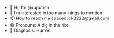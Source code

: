 - 👋 Hi, I’m @ruputron
- 👀 I’m interested in too many things to mention
- 📫 How to reach me spaceduck2222@gmail.com 
- 😄 Pronouns: A dig in the ribs
- 💊 Diagnosis: Human
<!---
ruputron/ruputron is a ✨ special ✨ repository because its `README.md` (this file) appears on your GitHub profile.
You can click the Preview link to take a look at your changes.
--->
